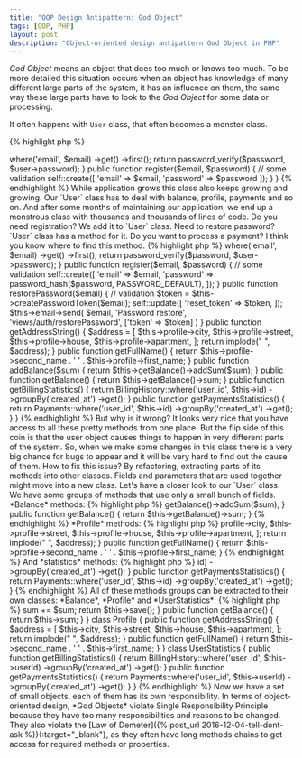 ```yaml
---
title: "OOP Design Antipattern: God Object"
tags: [OOP, PHP]
layout: post
description: "Object-oriented design antipattern God Object in PHP"
---
```


*God Object* means an object that does too much or knows too much. To be more detailed this situation occurs when an object has knowledge of many different large parts of the system, it has an influence on them, the same way these large parts have to look to the *God Object* for some data or processing.

It often happens with `User` class, that often becomes a monster class. 

{% highlight php %}
<?php

class User
{
    public function login($email, $password) {
        $user = $this
            ->where('email', $email)
            ->get()
            ->first();

        return password_verify($password, $user->password);
    }

    public function register($email, $password) {
        // some validation
        self::create([
            'email' => $email,
            'password' => $password
        ]);
    }
}
{% endhighlight %}

While application grows this class also keeps growing and growing. Our `User` class has to deal with balance, profile, payments and so on. And after some months of maintaining our application, we end up a monstrous class with thousands and thousands of lines of code. Do you need registration? We add it to `User` class. Need to restore password? `User` class has a method for it. Do you want to process a payment? I think you know where to find this method.

{% highlight php %}
<?php

class User
{
      public function login($email, $password) {
        $user = $this
            ->where('email', $email)
            ->get()
            ->first();

        return password_verify($password, $user->password);
    }

    public function register($email, $password) {
        // some validation
        self::create([
            'email' => $email,
            'password' => password_hash($password, PASSWORD_DEFAULT),
        ]);
    }  

    public function restorePassword($email) {
        // validation
        $token = $this->createPasswordToken($email);
        self::update([
            'reset_token' => $token,
        ]);

        $this->email->send(
            $email, 'Password restore', 'views/auth/restorePassword', ['token' => $token]
        )
    }

    public function getAddressString() {
        $address  = [
            $this->profile->city,
            $this->profile->street,
            $this->profile->house,
            $this->profile->apartment,
        ];

        return implode(" ", $address);
    }

    public function getFullName() {
        return $this->profile->second_name . ' ' . $this->profile->first_name;
    }

    public function addBalance($sum) {
        return $this->getBalance()->addSum($sum);
    }

    public function getBalance() {
        return $this->getBalance()->sum;
    }

    public function getBillingStatistics() {
        return BillingHistory::where('user_id', $this->id)
            ->groupBy('created_at')
            ->get();
    }

    public function getPaymentsStatistics() {
        return Payments::where('user_id', $this->id)
            ->groupBy('created_at')
            ->get();
    }
}
{% endhighlight %}

But why is it wrong? It looks very nice that you have access to all these pretty methods from one place. But the flip side of this coin is that the user object causes things to happen in very different parts of the system. So, when we make some changes in this class there is a very big chance for bugs to appear and it will be very hard to find out the cause of them.  

How to fix this issue? By refactoring, extracting parts of its methods into other classes. Fields and parameters that are used together might move into a new class.

Let's have a closer look to our `User` class. We have some groups of methods that use only a small bunch of fields. 

*Balance* methods:

{% highlight php %}
<?php
public function addBalance($sum) {
    return $this->getBalance()->addSum($sum);
}

public function getBalance() {
    return $this->getBalance()->sum;
}
{% endhighlight %}

*Profile* methods:

{% highlight php %}
<?php

public function getAddressString() {
    $address  = [
        $this->profile->city,
        $this->profile->street,
        $this->profile->house,
        $this->profile->apartment,
    ];

    return implode(" ", $address);
}

public function getFullName() {
    return $this->profile->second_name . ' ' . $this->profile->first_name;
}
{% endhighlight %}

And *statistics* methods:

{% highlight php %}
<?php

public function getBillingStatistics() {
    return BillingHistory::where('user_id', $this->id)
        ->groupBy('created_at')
        ->get();
}

public function getPaymentsStatistics() {
    return Payments::where('user_id', $this->id)
        ->groupBy('created_at')
        ->get();
}
{% endhighlight %}

All of these methods groups can be extracted to their own classes: *Balance*, *Profile* and *UserStatistics*:

{% highlight php %}
<?php 

class Balance 
{
    public function addSum($sum) {
        $this->sum += $sum;
        return $this->save();
    }

    public function getBalance() {
        return $this->sum;
    }
}

class Profile 
{
    public function getAddressString() {
        $address  = [
            $this->city,
            $this->street,
            $this->house,
            $this->apartment,
        ];

        return implode(" ", $address);
    }

    public function getFullName() {
        return $this->second_name . ' ' . $this->first_name;
    }
}

class UserStatistics 
{
   public function getBillingStatistics() {
        return BillingHistory::where('user_id', $this->userId)
            ->groupBy('created_at')
            ->get();
    }

    public function getPaymentsStatistics() {
        return Payments::where('user_id', $this->userId)
            ->groupBy('created_at')
            ->get();
    } 
}
{% endhighlight %}

Now we have a set of small objects, each of them has its own responsibility.

In terms of object-oriented design, *God Objects* violate Single Responsibility Principle because they have too many responsibilities and reasons to be changed. They also violate the [Law of Demeter]({% post_url 2016-12-04-tell-dont-ask %}){:target="_blank"}, as they often have long methods chains to get access for required methods or properties.
